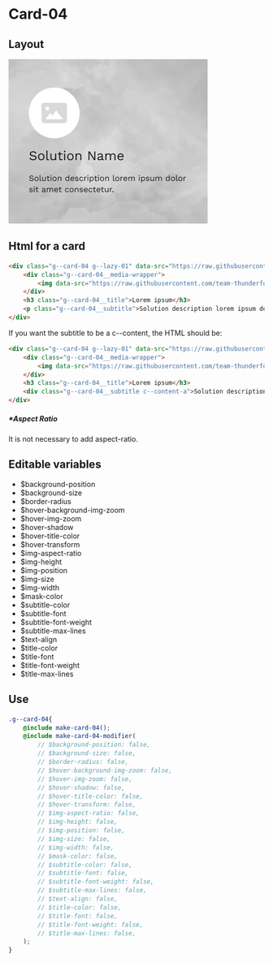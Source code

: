 # Card-04

## Layout

![alt text][card-04]

[card-04]: /src/img/global-components/card/card-04.png

## Html for a card

```html
<div class="g--card-04 g--lazy-01" data-src="https://raw.githubusercontent.com/team-thunderfoot/ui/main/src/img/global-components/card/card-bg-placeholder.jpg">
    <div class="g--card-04__media-wrapper">
        <img data-src="https://raw.githubusercontent.com/team-thunderfoot/ui/main/src/img/global-components/card/card-img-placeholder.png" src="/src/img/global-components/placeholder.jpg" alt="alt text" class="g--card-04__media-wrapper__media g--lazy-01">
    </div>
    <h3 class="g--card-04__title">Lorem ipsum</h3>
    <p class="g--card-04__subtitle">Solution description lorem ipsum dolor sit amet consectetur.</p>
</div>
```

If you want the subtitle to be a c--content, the HTML should be:
```html
<div class="g--card-04 g--lazy-01" data-src="https://raw.githubusercontent.com/team-thunderfoot/ui/main/src/img/global-components/card/card-bg-placeholder.jpg">
    <div class="g--card-04__media-wrapper">
        <img data-src="https://raw.githubusercontent.com/team-thunderfoot/ui/main/src/img/global-components/card/card-img-placeholder.png" src="/src/img/global-components/placeholder.jpg" alt="alt text" class="g--card-04__media-wrapper__media g--lazy-01">
    </div>
    <h3 class="g--card-04__title">Lorem ipsum</h3>
    <div class="g--card-04__subtitle c--content-a">Solution description lorem ipsum dolor sit amet consectetur.</div>
</div>
```

##### \*Aspect Ratio

It is not necessary to add aspect-ratio.

## Editable variables

- $background-position
- $background-size
- $border-radius
- $hover-background-img-zoom
- $hover-img-zoom
- $hover-shadow
- $hover-title-color
- $hover-transform
- $img-aspect-ratio
- $img-height
- $img-position
- $img-size
- $img-width
- $mask-color
- $subtitle-color
- $subtitle-font
- $subtitle-font-weight
- $subtitle-max-lines
- $text-align
- $title-color
- $title-font
- $title-font-weight
- $title-max-lines

## Use

```scss
.g--card-04{
    @include make-card-04();
    @include make-card-04-modifier(
        // $background-position: false,
        // $background-size: false,
        // $border-radius: false,
        // $hover-background-img-zoom: false,
        // $hover-img-zoom: false,
        // $hover-shadow: false,
        // $hover-title-color: false,
        // $hover-transform: false,
        // $img-aspect-ratio: false,
        // $img-height: false,
        // $img-position: false,
        // $img-size: false,
        // $img-width: false,
        // $mask-color: false,
        // $subtitle-color: false,
        // $subtitle-font: false,
        // $subtitle-font-weight: false,
        // $subtitle-max-lines: false,
        // $text-align: false,
        // $title-color: false,
        // $title-font: false,
        // $title-font-weight: false,
        // $title-max-lines: false,
    );
}
```